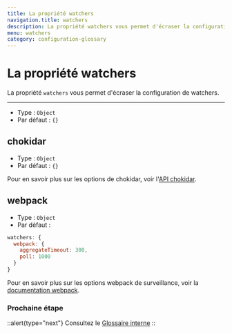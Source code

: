 ```yaml
---
title: La propriété watchers
navigation.title: watchers
description: La propriété watchers vous permet d'écraser la configuration de watchers.
menu: watchers
category: configuration-glossary
---
```

# La propriété watchers

La propriété `watchers` vous permet d'écraser la configuration de watchers.

---

- Type : `Object`
- Par défaut : `{}`

## chokidar

- Type : `Object`
- Par défaut : `{}`

Pour en savoir plus sur les options de chokidar, voir l'[API chokidar](https://github.com/paulmillr/chokidar#api).

## webpack

- Type : `Object`
- Par défaut :

```js
watchers: {
  webpack: {
    aggregateTimeout: 300,
    poll: 1000
  }
}
```

Pour en savoir plus sur les options webpack de surveillance, voir la [documentation webpack](https://webpack.js.org/configuration/watch/#watchoptions).

### Prochaine étape

::alert{type="next"}
Consultez le [Glossaire interne](/docs/internals-glossary/$nuxt)
::
